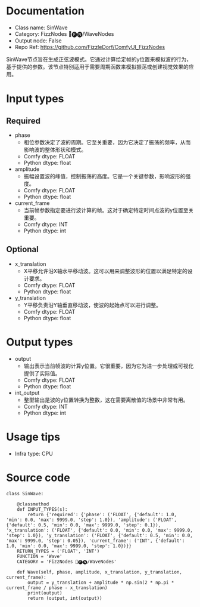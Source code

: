 # Documentation
- Class name: SinWave
- Category: FizzNodes 📅🅕🅝/WaveNodes
- Output node: False
- Repo Ref: https://github.com/FizzleDorf/ComfyUI_FizzNodes

SinWave节点旨在生成正弦波模式。它通过计算给定帧的y位置来模拟波的行为，基于提供的参数。该节点特别适用于需要周期函数来模拟振荡或创建视觉效果的应用。

# Input types
## Required
- phase
    - 相位参数决定了波的周期。它至关重要，因为它决定了振荡的频率，从而影响波的整体形状和模式。
    - Comfy dtype: FLOAT
    - Python dtype: float
- amplitude
    - 振幅设置波的峰值，控制振荡的高度。它是一个关键参数，影响波形的强度。
    - Comfy dtype: FLOAT
    - Python dtype: float
- current_frame
    - 当前帧参数指定要进行波计算的帧。这对于确定特定时间点波的y位置至关重要。
    - Comfy dtype: INT
    - Python dtype: int
## Optional
- x_translation
    - X平移允许沿X轴水平移动波。这可以用来调整波形的位置以满足特定的设计要求。
    - Comfy dtype: FLOAT
    - Python dtype: float
- y_translation
    - Y平移负责沿Y轴垂直移动波，使波的起始点可以进行调整。
    - Comfy dtype: FLOAT
    - Python dtype: float

# Output types
- output
    - 输出表示当前帧波的计算y位置。它很重要，因为它为进一步处理或可视化提供了实际值。
    - Comfy dtype: FLOAT
    - Python dtype: float
- int_output
    - 整型输出是波的y位置转换为整数，这在需要离散值的场景中非常有用。
    - Comfy dtype: INT
    - Python dtype: int

# Usage tips
- Infra type: CPU

# Source code
```
class SinWave:

    @classmethod
    def INPUT_TYPES(s):
        return {'required': {'phase': ('FLOAT', {'default': 1.0, 'min': 0.0, 'max': 9999.0, 'step': 1.0}), 'amplitude': ('FLOAT', {'default': 0.5, 'min': 0.0, 'max': 9999.0, 'step': 0.1}), 'x_translation': ('FLOAT', {'default': 0.0, 'min': 0.0, 'max': 9999.0, 'step': 1.0}), 'y_translation': ('FLOAT', {'default': 0.5, 'min': 0.0, 'max': 9999.0, 'step': 0.05}), 'current_frame': ('INT', {'default': 1.0, 'min': 0.0, 'max': 9999.0, 'step': 1.0})}}
    RETURN_TYPES = ('FLOAT', 'INT')
    FUNCTION = 'Wave'
    CATEGORY = 'FizzNodes 📅🅕🅝/WaveNodes'

    def Wave(self, phase, amplitude, x_translation, y_translation, current_frame):
        output = y_translation + amplitude * np.sin(2 * np.pi * current_frame / phase - x_translation)
        print(output)
        return (output, int(output))
```